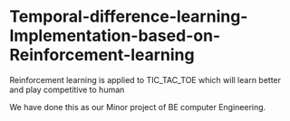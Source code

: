 # Temporal-difference-learning-Implementation-based-on-Reinforcement-learning
Reinforcement learning is applied to TIC_TAC_TOE which will learn better and play competitive to human

We have done this as our Minor project of BE computer Engineering.
